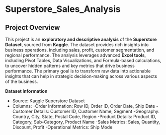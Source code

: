 # Superstore_Sales_Analysis


## Project Overview
This project is an **exploratory and descriptive analysis** of the **Superstore Dataset**, sourced from **Kaggle**. The dataset provides rich insights into business operations, including sales, profit, customer segmentation, and regional performance. The analysis leverages advanced **Excel tools**, including Pivot Tables, Data Visualizations, and Formula-based calculations, to uncover hidden patterns and key metrics that drive business performance. The primary goal is to transform raw data into actionable insights that can help in strategic decision-making across various aspects of the business.

**Dataset Information**
 - Source: Kaggle Superstore Dataset
 - Columns:
   -Order Information: Row ID, Order ID, Order Date, Ship Date
   -Customer Details: Customer ID, Customer Name, Segment
    -Geography: Country, City, State, Postal Code, Region
   -Product Details: Product ID, Category, Sub-Category, Product Name
   -Sales Metrics: Sales, Quantity, Discount, Profit
   -Operational Metrics: Ship Mode

